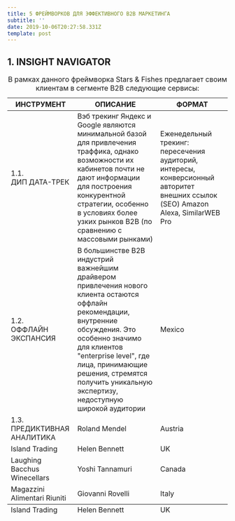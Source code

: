 ```yaml
---
title: 5 ФРЕЙМВОРКОВ ДЛЯ ЭФФЕКТИВНОГО B2B МАРКЕТИНГА
subtitle: ''
date: 2019-10-06T20:27:58.331Z
template: post
---
```

## 1. INSIGHT NAVIGATOR

<table>
    <caption>
        В рамках данного фреймворка Stars & Fishes предлагает своим клиентам в сегменте B2B следующие сервисы:
    </caption>
    <thead>
        <tr>
            <th>ИНСТРУМЕНТ</th>
            <th>ОПИСАНИЕ</th>
            <th>ФОРМАТ</th>
        </tr>
    </thead>
    <tbody>
        <tr>
            <td>1.1.<br>ДИП ДАТА-ТРЕК</td>
            <td>Вэб трекинг Яндекс и Google являются минимальной базой для привлечения траффика, однако возможности их кабинетов почти не дают информации для построения конкурентной стратегии, особенно в условиях более узких рынков B2B (по сравнению с массовыми рынками)</td>
            <td>Еженедельный трекинг: пересечения аудиторий, интересы, конверсионный авторитет внешних ссылок (SEO) Amazon Alexa, SimilarWEB Pro</td>
        </tr>
        <tr>
            <td>1.2.<br>ОФФЛАЙН ЭКСПАНСИЯ</td>
            <td>В большинстве B2B индустрий важнейшим драйвером привлечения нового клиента остаются оффлайн рекомендации, внутренние обсуждения. Это особенно значимо для клиентов "enterprise level", где лица, принимающие решения, стремятся получить уникальную экспертизу, недоступную широкой аудитории</td>
            <td>Mexico</td>
        </tr>
        <tr>
            <td>1.3.<br>ПРЕДИКТИВНАЯ АНАЛИТИКА</td>
            <td>Roland Mendel</td>
            <td>Austria</td>
        </tr>
        <tr>
            <td>Island Trading</td>
            <td>Helen Bennett</td>
            <td>UK</td>
        </tr>
        <tr>
            <td>Laughing Bacchus Winecellars</td>
            <td>Yoshi Tannamuri</td>
            <td>Canada</td>
        </tr>
        <tr>
            <td>Magazzini Alimentari Riuniti</td>
            <td>Giovanni Rovelli</td>
            <td>Italy</td>
        </tr>
    </tbody>
    <tfoot>
<tr>
            <td>Island Trading</td>
            <td>Helen Bennett</td>
            <td>UK</td>
        </tr>
    </tfoot>
</table>

